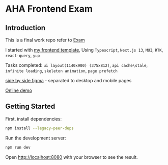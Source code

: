 # AHA Frontend Exam

## Introduction

This is a final work repo refer to [Exam](https://docs.google.com/document/d/1OfUtksOOGix-W81D6URAAtPOhabH_mcLEHEq5qZGMlg/edit?usp=sharing)

I started with [my frontend template](https://github.com/PSheon/nextjs-dashboard-template),
Using `Typescript`, `Next.js 13`, `MUI`, `RTK`, `react-query`, `yup`

Tasks completed: `ui layout(1140x900) (375x812)`, `api cache\stale`, `infinite loading`, `skeleton animation`, `page prefetch`

[side by side figma](https://www.figma.com/file/J1RozF8v9UAT5cU5kFpBxc/Home-Work?node-id=0%3A1&t=ddUX5ACT9FZQCdMl-1) - separated to desktop and mobile pages

[Online demo](https://psheon-aha-homweork.vercel.app/)

## Getting Started

First, install dependencies:

```bash
npm install --legacy-peer-deps
```

Run the development server:

```bash
npm run dev
```

Open [http://localhost:8080](http://localhost:8080) with your browser to see the result.
